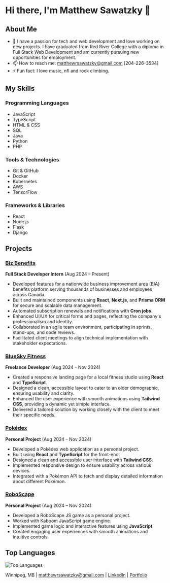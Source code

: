 # Hi there, I'm Matthew Sawatzky 👋

## About Me

- 🌱 I have a passion for tech and web development and love working on new projects. I have graduated from Red River College with a diploma in Full Stack Web Development and am currently pursuing new opportunities for employment.
- 📫 How to reach me: [matthewrsawatzky@gmail.com](mailto:matthewrsawatzky@gmail.com) [204-226-3534]
- ⚡ Fun fact: I love music, nfl and rock climbing.

## My Skills

### Programming Languages
- JavaScript
- TypeScript
- HTML & CSS
- SQL
- Java
- Python
- PHP

### Tools & Technologies
- Git & GitHub
- Docker
- Kubernetes
- AWS
- TensorFlow

### Frameworks & Libraries
- React
- Node.js
- Flask
- Django

## Projects

### [Biz Benefits](#)
**Full Stack Developer Intern** (Aug 2024 – Present)  
- Developed features for a nationwide business improvement area (BIA) benefits platform serving thousands of businesses and employees across Canada.
- Built and maintained components using **React**, **Next.js**, and **Prisma ORM** for secure and scalable data management.
- Automated subscription renewals and notifications with **Cron jobs**.
- Enhanced UI/UX for critical forms and pages, reflecting the company's professionalism and identity.
- Collaborated in an agile team environment, participating in sprints, stand-ups, and code reviews.
- Facilitated client meetings to align technical implementation with stakeholder expectations.

### [BlueSky Fitness](https://blueskyfitnessandhealthcoaching.vercel.app/)
**Freelance Developer** (Aug 2024 – Nov 2024)  
- Created a responsive landing page for a local fitness studio using **React** and **TypeScript**.
- Designed a clean, accessible layout to cater to an older demographic, ensuring usability and clarity.
- Enhanced the user experience with smooth animations using **Tailwind CSS**, providing a dynamic yet simple interface.
- Delivered a tailored solution by working closely with the client to meet their specific needs.

### [Pokédex](https://msawatzky-react-pokedex.vercel.app/pokemon/1)
**Personal Project** (Aug 2024 – Nov 2024)  
- Developed a Pokédex web application as a personal project.
- Built using **React** and **TypeScript** for the front-end.
- Designed a clean and accessible user interface with **Tailwind CSS**.
- Implemented responsive design to ensure usability across various devices.
- Integrated with a Pokémon API to fetch and display detailed information about different Pokémon.

### [RoboScape](https://roboscape.vercel.app/)
**Personal Project** (Aug 2024 – Nov 2024)  
- Developed a RoboScape JS game as a personal project.
- Worked with Kaboom JavaScript game engine.
- Implemented game logic and interactive features using **JavaScript**.
- Created engaging user experiences with smooth animations and intuitive controls.


## Top Languages

![Top Languages](https://github-readme-stats.vercel.app/api/top-langs/?username=matthew-sawatzky&layout=compact&theme=radical)


Winnipeg, MB | [matthewrsawatzky@gmail.com](mailto:matthewrsawatzky@gmail.com) | [LinkedIn](https://www.linkedin.com/in/matthew-sawatzky/) | [Portfolio](https://matthewsawatzky-portfolio.vercel.app/)
